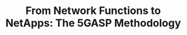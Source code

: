 ---
paper_type: Journal
title: "From Network Functions to NetApps: The 5GASP Methodology"
authors: Jorge Gallego-Madrid, Ramon Sanchez-Iborra, Antonio Skarmeta
journal_title: Computers, Materials & Continua
doi: 10.32604/cmc.2022.021754 
repository_link: 
relevance: "As the 5G ecosystem continues its consolidation, the testing and validation of the innovations achieved by integrators and verticals service providers is of preponderant importance. In this line, 5GASP is a European H2020-funded project that aims at easing the idea-to-market process through the creation of an European testbed that is fully automated and self-service, in order to foster rapid development and testing of new and innovative 5G Network Applications (NetApps). The main objective of this paper is to present the 5GASP's unified methodology to design, develop and onboard NetApps within the scope of different vertical services, letting them use specific 5G facilities. Besides, we examine the whole 5GASP process in a tutorial fashion by adopting a specific use case focusing on the integration of a virtual On-Board Unit (vOBU) service that permits offloading processing from the attached vehicle and serving data-access requests. As demonstrated, the presented workflow permits the agile, rigorous, and safe development, testing and certification of NetApps, which will enable valuable in-network services for 5G and beyond infrastructures."
---
